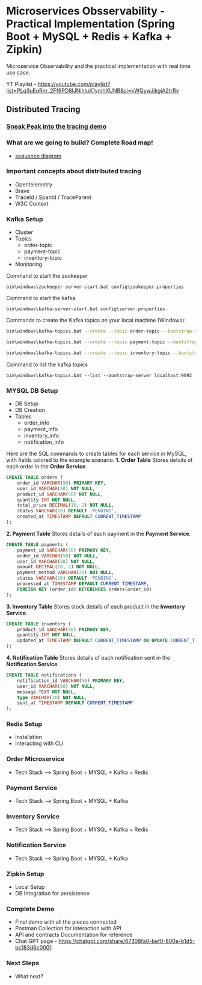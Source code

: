 # Microservices Obsservability - Practical Implementation (Spring Boot + MySQL + Redis + Kafka + Zipkin)
 Microservice Observability and the practical implementation with real time use case.
 
 YT Playlist - https://youtube.com/playlist?list=PLq3uEqRnr_2Ff6PD8lJNihIuX1ymhXUNB&si=kWQywJjkgiA2trRv

 ## Distributed Tracing

 ### [Sneak Peak into the tracing demo](https://youtu.be/jx_-0qfn-hc?si=-rjxkQVj7BceFghw)
 ### What are we going to build? Complete Road map!

 * [sequence diagram](https://www.plantuml.com/plantuml/uml/XPB1JiCm38RlVWgpEo_00KtQ2S5WgEe3cDGTKTS4ETwalZtfqcg5fShL-JxxZ-LjK18zzoTuq6_k6RzEPpuA3H0wwr1yO22ZNh0E0b075dnynWzfM2gMYpNyX3jXKav5M3xTevLwcKYC_VT3zVbsfxnIsr5asJMuIMmQqMnmpo7GaG6kq4WVQEZPwJnYrVZBvSo3U1FXkNupyiccPznvrrhfIQrtkO0lxX8nByCygAJ-5_9Dwf-6bCUDckwsomMNJvtu96Vt-UxLjjPSCnMNchVA_opBwqapzDXalCtfaqi2jh4I3_mN)

### Important concepts about distributed tracing

* Opentelemetry
* Brave
* TraceId / SpanId / TraceParent
* W3C Context
 
 ### Kafka Setup
 * Cluster
 * Topics
   * order-topic
   * payment-topic
   * inventory-topic
 * Monitoring

Command to start the zookeeper
```
bin\windows\zookeeper-server-start.bat config\zookeeper.properties
```

Command to start the kafka
```
bin\windows\kafka-server-start.bat config\server.properties
```

Commands to create the Kafka topics on your local machine (Windows):  

```sh
bin\windows\kafka-topics.bat --create --topic order-topic --bootstrap-server localhost:9092 --partitions 3 --replication-factor 1

bin\windows\kafka-topics.bat --create --topic payment-topic --bootstrap-server localhost:9092 --partitions 3 --replication-factor 1

bin\windows\kafka-topics.bat --create --topic inventory-topic --bootstrap-server localhost:9092 --partitions 3 --replication-factor 1
```

Command to list the kafka topics

```
bin\windows\kafka-topics.bat --list --bootstrap-server localhost:9092
```
 ### MYSQL DB Setup
 * DB Setup
 * DB Creation
 * Tables
   * order_info
   * payment_info
   * inventory_info
   * notification_info
 
 Here are the SQL commands to create tables for each service in MySQL, with fields tailored to the example scenario.
 **1. Order Table**
Stores details of each order in the **Order Service**.

```sql
CREATE TABLE orders (
    order_id VARCHAR(50) PRIMARY KEY,
    user_id VARCHAR(50) NOT NULL,
    product_id VARCHAR(50) NOT NULL,
    quantity INT NOT NULL,
    total_price DECIMAL(10, 2) NOT NULL,
    status VARCHAR(20) DEFAULT 'PENDING',
    created_at TIMESTAMP DEFAULT CURRENT_TIMESTAMP
);
```

 **2. Payment Table**
Stores details of each payment in the **Payment Service**.

```sql
CREATE TABLE payments (
    payment_id VARCHAR(50) PRIMARY KEY,
    order_id VARCHAR(50) NOT NULL,
    user_id VARCHAR(50) NOT NULL,
    amount DECIMAL(10, 2) NOT NULL,
    payment_method VARCHAR(20) NOT NULL,
    status VARCHAR(20) DEFAULT 'PENDING',
    processed_at TIMESTAMP DEFAULT CURRENT_TIMESTAMP,
    FOREIGN KEY (order_id) REFERENCES orders(order_id)
);
```

 **3. Inventory Table**
Stores stock details of each product in the **Inventory Service**.

```sql
CREATE TABLE inventory (
    product_id VARCHAR(50) PRIMARY KEY,
    quantity INT NOT NULL,
    updated_at TIMESTAMP DEFAULT CURRENT_TIMESTAMP ON UPDATE CURRENT_TIMESTAMP
);
```

 **4. Notification Table**
Stores details of each notification sent in the **Notification Service**.

```sql
CREATE TABLE notifications (
    notification_id VARCHAR(50) PRIMARY KEY,
    user_id VARCHAR(50) NOT NULL,
    message TEXT NOT NULL,
    type VARCHAR(20) NOT NULL,
    sent_at TIMESTAMP DEFAULT CURRENT_TIMESTAMP
);
```

### Redis Setup
* Installation
* Interacting with CLI
  
 ### Order Microservice
 * Tech Stack --> Spring Boot + MYSQL + Kafka + Redis
 ### Payment Service
  * Tech Stack --> Spring Boot + MYSQL + Kafka
 ### Inventory Service
  * Tech Stack --> Spring Boot + MYSQL + Kafka + Redis
 ### Notification Service
  * Tech Stack --> Spring Boot + MYSQL + Kafka
 ### Zipkin Setup
 * Local Setup
 * DB Integration for persistence
 ### Complete Demo
 * Final demo with all the pieces connected
 * Postman Collection for interaction with API
 * API and contracts Documentation for reference
 * Chat GPT page - https://chatgpt.com/share/67308fa0-bef0-800e-b1d5-bc183d6c0001
 ### Next Steps
 * What next?
 
